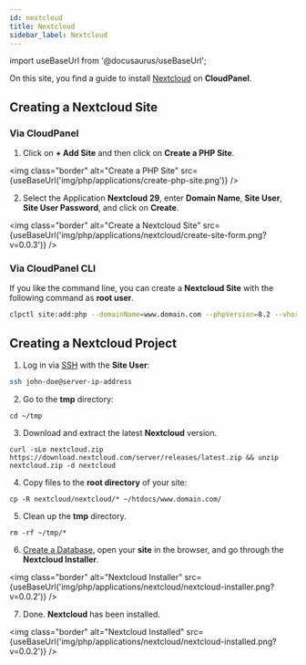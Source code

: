 ```yaml
---
id: nextcloud
title: Nextcloud
sidebar_label: Nextcloud
---
```


import useBaseUrl from '@docusaurus/useBaseUrl';

On this site, you find a guide to install [Nextcloud](https://nextcloud.com/) on **CloudPanel**.

## Creating a Nextcloud Site

### Via CloudPanel

1. Click on **+ Add Site** and then click on **Create a PHP Site**.

<img class="border" alt="Create a PHP Site" src={useBaseUrl('img/php/applications/create-php-site.png')} />

2. Select the Application **Nextcloud 29**, enter **Domain Name**, **Site User**, **Site User Password**, and click on **Create**.

<img class="border" alt="Create a Nextcloud Site" src={useBaseUrl('img/php/applications/nextcloud/create-site-form.png?v=0.0.3')} />

### Via CloudPanel CLI

If you like the command line, you can create a **Nextcloud Site** with the following command as **root user**.

```bash
clpctl site:add:php --domainName=www.domain.com --phpVersion=8.2 --vhostTemplate='Nextcloud 29' --siteUser='john-doe' --siteUserPassword='!secretPassword!'
```

## Creating a Nextcloud Project

1. Log in via [SSH](../../../frontend-area/ssh-ftp/#ssh-login) with the **Site User**:

```bash
ssh john-doe@server-ip-address
```

2. Go to the **tmp** directory:

```
cd ~/tmp
```

3. Download and extract the latest **Nextcloud** version.

```
curl -sLo nextcloud.zip https://download.nextcloud.com/server/releases/latest.zip && unzip nextcloud.zip -d nextcloud
```

4. Copy files to the **root directory** of your site:

```
cp -R nextcloud/nextcloud/* ~/htdocs/www.domain.com/
```

5. Clean up the **tmp** directory.

```
rm -rf ~/tmp/*
```

6. [Create a Database](../../../frontend-area/databases/#adding-a-database), open your **site** in the browser, and go through the **Nextcloud Installer**.

<img class="border" alt="Nextcloud Installer" src={useBaseUrl('img/php/applications/nextcloud/nextcloud-installer.png?v=0.0.2')} />

7. Done. **Nextcloud** has been installed.

<img class="border" alt="Nextcloud Installed" src={useBaseUrl('img/php/applications/nextcloud/nextcloud-installed.png?v=0.0.2')} />